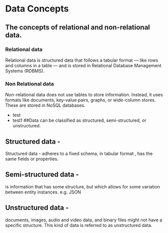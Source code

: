 # Data Concepts 


## The concepts of relational and non-relational data.

### Relational data
Relational data is structured data that follows a tabular format — like rows and columns in a table — and is stored in Relational Database Management Systems (RDBMS).

### Non Relational data
Non-relational data does not use tables to store information. Instead, it uses formats like documents, key-value pairs, graphs, or wide-column stores. These are stored in NoSQL databases.

- test
- test1
##Data can be classified as structured, semi-structured, or unstructured.

## Structured data - 
Structured data - adheres to a fixed schema, in tabular format , has the same fields or properties.
## Semi-structured data -
is information that has some structure, but which allows for some variation between entity instances. e.g. JSON
## Unstructured data -
documents, images, audio and video data, and binary files might not have a specific structure. This kind of data is referred to as unstructured data.
